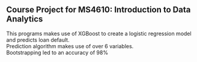 ## Course Project for MS4610: Introduction to Data Analytics
This programs makes use of XGBoost to create a logistic regression model and predicts loan default. <br />
Prediction algorithm makes use of over 6 variables. <br />
Bootstrapping led to an accuracy of 98%
 
